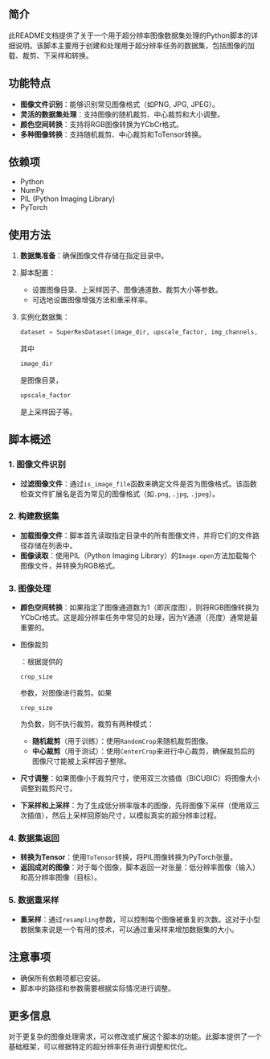 ## 简介

此README文档提供了关于一个用于超分辨率图像数据集处理的Python脚本的详细说明。该脚本主要用于创建和处理用于超分辨率任务的数据集，包括图像的加载、裁剪、下采样和转换。

## 功能特点

- **图像文件识别**：能够识别常见图像格式（如PNG, JPG, JPEG）。
- **灵活的数据集处理**：支持图像的随机裁剪、中心裁剪和大小调整。
- **颜色空间转换**：支持将RGB图像转换为YCbCr格式。
- **多种图像转换**：支持随机裁剪、中心裁剪和ToTensor转换。

## 依赖项

- Python
- NumPy
- PIL (Python Imaging Library)
- PyTorch

## 使用方法

1. **数据集准备**：确保图像文件存储在指定目录中。

2. 脚本配置：

   - 设置图像目录、上采样因子、图像通道数、裁剪大小等参数。
   - 可选地设置图像增强方法和重采样率。

3. 实例化数据集：

   ```python
   dataset = SuperResDataset(image_dir, upscale_factor, img_channels, crop_size)
   ```

   其中

   ```python
   image_dir
   ```

   是图像目录，

   ```python
   upscale_factor
   ```

   是上采样因子等。

## 脚本概述

### 1. 图像文件识别

- **过滤图像文件**：通过`is_image_file`函数来确定文件是否为图像格式。该函数检查文件扩展名是否为常见的图像格式（如`.png`, `.jpg`, `.jpeg`）。

### 2. 构建数据集

- **加载图像文件**：脚本首先读取指定目录中的所有图像文件，并将它们的文件路径存储在列表中。
- **图像读取**：使用PIL（Python Imaging Library）的`Image.open`方法加载每个图像文件，并转换为RGB格式。

### 3. 图像处理

- **颜色空间转换**：如果指定了图像通道数为1（即灰度图），则将RGB图像转换为YCbCr格式。这是超分辨率任务中常见的处理，因为Y通道（亮度）通常是最重要的。

- 图像裁剪

  ：根据提供的

  ```
  crop_size
  ```

  参数，对图像进行裁剪。如果

  ```
  crop_size
  ```

  为负数，则不执行裁剪。裁剪有两种模式：

  - **随机裁剪**（用于训练）：使用`RandomCrop`来随机裁剪图像。
  - **中心裁剪**（用于测试）：使用`CenterCrop`来进行中心裁剪，确保裁剪后的图像尺寸能被上采样因子整除。

- **尺寸调整**：如果图像小于裁剪尺寸，使用双三次插值（BICUBIC）将图像大小调整到裁剪尺寸。

- **下采样和上采样**：为了生成低分辨率版本的图像，先将图像下采样（使用双三次插值），然后上采样回原始尺寸，以模拟真实的超分辨率过程。

### 4. 数据集返回

- **转换为Tensor**：使用`ToTensor`转换，将PIL图像转换为PyTorch张量。
- **返回成对的图像**：对于每个图像，脚本返回一对张量：低分辨率图像（输入）和高分辨率图像（目标）。

### 5. 数据重采样

- **重采样**：通过`resampling`参数，可以控制每个图像被重复的次数。这对于小型数据集来说是一个有用的技术，可以通过重采样来增加数据集的大小。

## 注意事项

- 确保所有依赖项都已安装。
- 脚本中的路径和参数需要根据实际情况进行调整。

## 更多信息

对于更复杂的图像处理需求，可以修改或扩展这个脚本的功能。此脚本提供了一个基础框架，可以根据特定的超分辨率任务进行调整和优化。